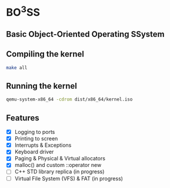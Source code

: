 # BO<sup>3</sup>SS

## Basic Object-Oriented Operating SSystem

## Compiling the kernel

```bash
make all
```

## Running the kernel

```bash
qemu-system-x86_64 -cdrom dist/x86_64/kernel.iso
```

## Features

* [x] Logging to ports
* [x] Printing to screen
* [x] Interrupts & Exceptions
* [x] Keyboard driver
* [x] Paging & Physical & Virtual allocators
* [x] malloc() and custom ::operator new
* [ ] C++ STD library replica (in progress)
* [ ] Virtual File System (VFS) & FAT (in progress)